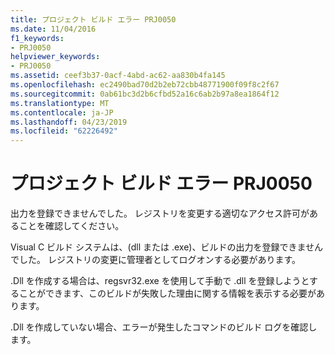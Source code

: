 ```yaml
---
title: プロジェクト ビルド エラー PRJ0050
ms.date: 11/04/2016
f1_keywords:
- PRJ0050
helpviewer_keywords:
- PRJ0050
ms.assetid: ceef3b37-0acf-4abd-ac62-aa830b4fa145
ms.openlocfilehash: ec2490bad70d2b2eb72cbb48771900f09f8c2f67
ms.sourcegitcommit: 0ab61bc3d2b6cfbd52a16c6ab2b97a8ea1864f12
ms.translationtype: MT
ms.contentlocale: ja-JP
ms.lasthandoff: 04/23/2019
ms.locfileid: "62226492"
---
```

# <a name="project-build-error-prj0050"></a>プロジェクト ビルド エラー PRJ0050

出力を登録できませんでした。 レジストリを変更する適切なアクセス許可があることを確認してください。

Visual C ビルド システムは、(dll または .exe)、ビルドの出力を登録できませんでした。 レジストリの変更に管理者としてログオンする必要があります。

.Dll を作成する場合は、regsvr32.exe を使用して手動で .dll を登録しようとすることができます、このビルドが失敗した理由に関する情報を表示する必要があります。

.Dll を作成していない場合、エラーが発生したコマンドのビルド ログを確認します。